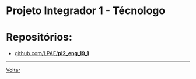 # Projeto Integrador 1 - Técnologo

# Repositórios:
- [github.com/LPAE/**pi2_eng_19_1**](https://github.com/LPAE/pi1_eng_19_1)

---
[Voltar](https://lpae.github.io/)